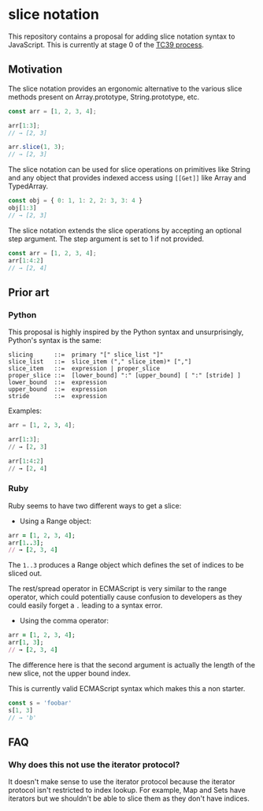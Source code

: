 # slice notation

This repository contains a proposal for adding slice notation syntax
to JavaScript. This is currently at stage 0 of the [TC39
process](https://tc39.github.io/process-document/).

## Motivation

The slice notation provides an ergonomic alternative to the various
slice methods present on Array.prototype, String.prototype, etc.

```js
const arr = [1, 2, 3, 4];

arr[1:3];
// → [2, 3]

arr.slice(1, 3);
// → [2, 3]
```

The slice notation can be used for slice operations on primitives like
String and any object that provides indexed access using `[[Get]]`
like Array and TypedArray.

```js
const obj = { 0: 1, 1: 2, 2: 3, 3: 4 }
obj[1:3]
// → [2, 3]
```

The slice notation extends the slice operations by accepting an
optional step argument. The step argument is set to 1 if not
provided.

```js
const arr = [1, 2, 3, 4];
arr[1:4:2]
// → [2, 4]
```

## Prior art

### Python

This proposal is highly inspired by the Python syntax and
unsurprisingly, Python's syntax is the same:

```
slicing      ::=  primary "[" slice_list "]"
slice_list   ::=  slice_item ("," slice_item)* [","]
slice_item   ::=  expression | proper_slice
proper_slice ::=  [lower_bound] ":" [upper_bound] [ ":" [stride] ]
lower_bound  ::=  expression
upper_bound  ::=  expression
stride       ::=  expression
```

Examples:

```python
arr = [1, 2, 3, 4];

arr[1:3];
// → [2, 3]

arr[1:4:2]
// → [2, 4]
```

### Ruby

Ruby seems to have two different ways to get a slice:

* Using a Range object:

```ruby
arr = [1, 2, 3, 4];
arr[1..3];
// → [2, 3, 4]
```

The `1..3` produces a Range object which defines the set of indices to
be sliced out.

The rest/spread operator in ECMAScript is very similar to the range
operator, which could potentially cause confusion to developers as
they could easily forget a `.` leading to a syntax error.

* Using the comma operator:
```ruby
arr = [1, 2, 3, 4];
arr[1, 3];
// → [2, 3, 4]
```

The difference here is that the second argument is actually the length
of the new slice, not the upper bound index.

This is currently valid ECMAScript syntax which makes this a non
starter.

```js
const s = 'foobar'
s[1, 3]
// → 'b'
```

## FAQ

### Why does this not use the iterator protocol?

It doesn't make sense to use the iterator protocol because the
iterator protocol isn't restricted to index lookup. For example, Map
and Sets have iterators but we shouldn't be able to slice them as they
don't have indices.
